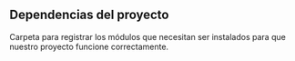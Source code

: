 ## Dependencias del proyecto

Carpeta para registrar los módulos que necesitan ser instalados para que nuestro proyecto funcione correctamente.
